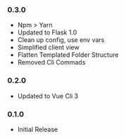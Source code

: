 ### 0.3.0
* Npm > Yarn
* Updated to Flask 1.0
* Clean up config, use env vars
* Simplified client view
* Flatten Templated Folder Structure
* Removed Cli Commads

### 0.2.0
* Updated to Vue Cli 3

### 0.1.0
* Initial Release
